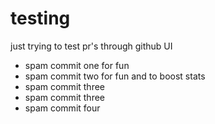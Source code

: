 # testing

just trying to test pr's through github UI

* spam commit one for fun
* spam commit two for fun and to boost stats
* spam commit three
* spam commit three
* spam commit four

